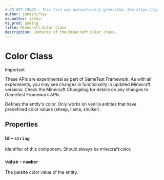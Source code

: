```yaml
---
# DO NOT TOUCH — This file was automatically generated. See https://github.com/Mojang/MinecraftScriptingApiDocsGenerator to modify descriptions, examples, etc.
author: jakeshirley
ms.author: jashir
ms.prod: gaming
title: Minecraft.Color Class
description: Contents of the Minecraft.Color class.
---
```

# Color Class
>[!IMPORTANT]
>These APIs are experimental as part of GameTest Framework. As with all experiments, you may see changes in functionality in updated Minecraft versions. Check the Minecraft Changelog for details on any changes to GameTest Framework APIs.

Defines the entity's color. Only works on vanilla entities that have predefined color values (sheep, llama, shulker).

## Properties
### **id** - `string`
Identifier of this component. Should always be minecraft:color.


### **value** - `number`
The palette color value of the entity.



